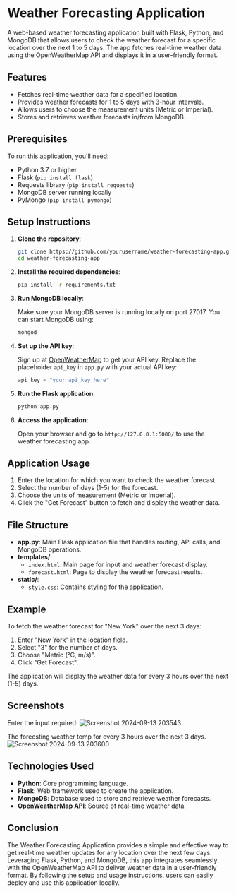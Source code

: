 # Weather Forecasting Application

A web-based weather forecasting application built with Flask, Python, and MongoDB that allows users to check the weather forecast for a specific location over the next 1 to 5 days. The app fetches real-time weather data using the OpenWeatherMap API and displays it in a user-friendly format.

## Features

- Fetches real-time weather data for a specified location.
- Provides weather forecasts for 1 to 5 days with 3-hour intervals.
- Allows users to choose the measurement units (Metric or Imperial).
- Stores and retrieves weather forecasts in/from MongoDB.

## Prerequisites

To run this application, you'll need:

- Python 3.7 or higher
- Flask (`pip install flask`)
- Requests library (`pip install requests`)
- MongoDB server running locally
- PyMongo (`pip install pymongo`)

## Setup Instructions

1. **Clone the repository**:

    ```bash
    git clone https://github.com/yourusername/weather-forecasting-app.git
    cd weather-forecasting-app
    ```

2. **Install the required dependencies**:

    ```bash
    pip install -r requirements.txt
    ```

3. **Run MongoDB locally**:

   Make sure your MongoDB server is running locally on port 27017. You can start MongoDB using:

    ```bash
    mongod
    ```

4. **Set up the API key**:

   Sign up at [OpenWeatherMap](https://openweathermap.org/) to get your API key. Replace the placeholder `api_key` in `app.py` with your actual API key:

    ```python
    api_key = "your_api_key_here"
    ```

5. **Run the Flask application**:

    ```bash
    python app.py
    ```

6. **Access the application**:

   Open your browser and go to `http://127.0.0.1:5000/` to use the weather forecasting app.

## Application Usage

1. Enter the location for which you want to check the weather forecast.
2. Select the number of days (1-5) for the forecast.
3. Choose the units of measurement (Metric or Imperial).
4. Click the "Get Forecast" button to fetch and display the weather data.

## File Structure

- **app.py**: Main Flask application file that handles routing, API calls, and MongoDB operations.
- **templates/**:
  - `index.html`: Main page for input and weather forecast display.
  - `forecast.html`: Page to display the weather forecast results.
- **static/**:
  - `style.css`: Contains styling for the application.

## Example

To fetch the weather forecast for "New York" over the next 3 days:

1. Enter "New York" in the location field.
2. Select "3" for the number of days.
3. Choose "Metric (°C, m/s)".
4. Click "Get Forecast".

The application will display the weather data for every 3 hours over the next (1-5) days.

## Screenshots
Enter the input required:
![Screenshot 2024-09-13 203543](https://github.com/user-attachments/assets/1a3a26f1-6ca9-4d7d-9375-5aca2b517438)

The forecsting weather temp for every 3 hours over the next 3 days.
![Screenshot 2024-09-13 203600](https://github.com/user-attachments/assets/04febde0-a13e-4dcc-9652-c0fd8bb761f6)


## Technologies Used

- **Python**: Core programming language.
- **Flask**: Web framework used to create the application.
- **MongoDB**: Database used to store and retrieve weather forecasts.
- **OpenWeatherMap API**: Source of real-time weather data.

## Conclusion

The Weather Forecasting Application provides a simple and effective way to get real-time weather updates for any location over the next few days. Leveraging Flask, Python, and MongoDB, this app integrates seamlessly with the OpenWeatherMap API to deliver weather data in a user-friendly format. By following the setup and usage instructions, users can easily deploy and use this application locally.




